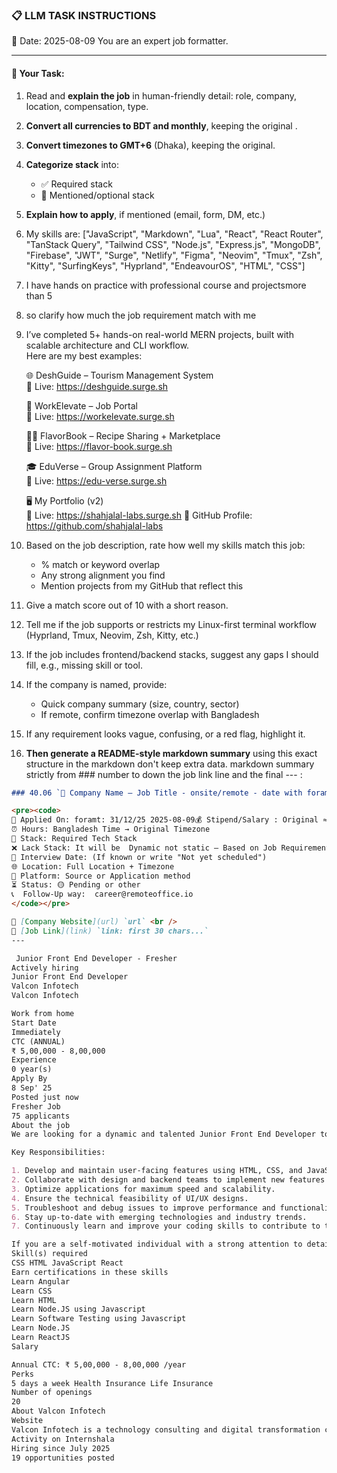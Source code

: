 ### 📋 LLM TASK INSTRUCTIONS  
📅 Date: 2025-08-09
You are an expert job formatter.

---

#### 🔧 Your Task:
1. Read and **explain the job** in human-friendly detail: role, company, location, compensation, type.  
2. **Convert all currencies to BDT and monthly**, keeping the original .  
3. **Convert timezones to GMT+6** (Dhaka), keeping the original.  
4. **Categorize stack** into:  
   - ✅ Required stack  
   - 🔧 Mentioned/optional stack  
5. **Explain how to apply**, if mentioned (email, form, DM, etc.)  
7. My skills are: ["JavaScript", "Markdown", "Lua", "React", "React Router", "TanStack Query", "Tailwind CSS", "Node.js", "Express.js", "MongoDB", "Firebase", "JWT", "Surge", "Netlify", "Figma", "Neovim", "Tmux", "Zsh", "Kitty", "SurfingKeys", "Hyprland", "EndeavourOS", "HTML", "CSS"]
8. I have hands on practice with professional course and projectsmore than 5
9. so clarify how much the job requirement match with me 
10. I’ve completed 5+ hands-on real-world MERN projects, built with scalable architecture and CLI workflow.  
    Here are my best examples:

      🌐 DeshGuide – Tourism Management System  
    🔗 Live: https://deshguide.surge.sh

    💼 WorkElevate – Job Portal  
    🔗 Live: https://workelevate.surge.sh

    🧑‍🍳 FlavorBook – Recipe Sharing + Marketplace  
    🔗 Live: https://flavor-book.surge.sh

    🎓 EduVerse – Group Assignment Platform  
    🔗 Live: https://edu-verse.surge.sh

    🖥️ My Portfolio (v2)  
    🔗 Live: https://shahjalal-labs.surge.sh
    🚀 GitHub Profile: https://github.com/shahjalal-labs

11. Based on the job description, rate how well my skills match this job:  
    - % match or keyword overlap  
    - Any strong alignment you find  
    - Mention projects from my GitHub that reflect this

12. Give a match score out of 10 with a short reason.

13. Tell me if the job supports or restricts my Linux-first terminal workflow (Hyprland, Tmux, Neovim, Zsh, Kitty, etc.)

14. If the job includes frontend/backend stacks, suggest any gaps I should fill, e.g., missing skill or tool.

15. If the company is named, provide:  
    - Quick company summary (size, country, sector)  
    - If remote, confirm timezone overlap with Bangladesh

16. If any requirement looks vague, confusing, or a red flag, highlight it.


17. **Then generate a README-style markdown summary** using this exact structure in the markdown don't keep extra data. markdown summary strictly from ### number to down the job link line and the final --- :
```markdown
### 40.06 `🏢 Company Name — Job Title - onsite/remote - date with foramt: 31/12/25 - bdt salary with BDT suffix`

<pre><code>
📅 Applied On: foramt: 31/12/25 2025-08-09💰 Stipend/Salary : Original ≈ Converted BDT / Monthly
⏰ Hours: Bangladesh Time → Original Timezone
🧰 Stack: Required Tech Stack
❌ Lack Stack: It will be  Dynamic not static – Based on Job Requirements: For your example added: mysql, postgres, redis, docker, nginx, aws, gcp, azure, firebase, netlify, surge, figma, sketch, etc.
📆 Interview Date: (If known or write "Not yet scheduled")
🌐 Location: Full Location + Timezone
🧭 Platform: Source or Application method
⏳ Status: 🟡 Pending or other
📞  Follow-Up way:  career@remoteoffice.io
</code></pre>

🔗 [Company Website](url) `url` <br />
🔗 [Job Link](link) `link: first 30 chars...`
---

 Junior Front End Developer - Fresher
Actively hiring
Junior Front End Developer
Valcon Infotech
Valcon Infotech

Work from home
Start Date
Immediately
CTC (ANNUAL)
₹ 5,00,000 - 8,00,000
Experience
0 year(s)
Apply By
8 Sep' 25
Posted just now
Fresher Job
75 applicants
About the job
We are looking for a dynamic and talented Junior Front End Developer to join our team. If you have a passion for coding and a strong understanding of HTML, CSS, JavaScript, and React, then this is the perfect opportunity for you to grow and develop your skills in a fast-paced and innovative environment.

Key Responsibilities:

1. Develop and maintain user-facing features using HTML, CSS, and JavaScript.
2. Collaborate with design and backend teams to implement new features and enhancements.
3. Optimize applications for maximum speed and scalability.
4. Ensure the technical feasibility of UI/UX designs.
5. Troubleshoot and debug issues to improve performance and functionality.
6. Stay up-to-date with emerging technologies and industry trends.
7. Continuously learn and improve your coding skills to contribute to the success of the team.

If you are a self-motivated individual with a strong attention to detail and a desire to excel in the field of front end development, then we want to hear from you. Join us and take your career to the next level!
Skill(s) required
CSS HTML JavaScript React
Earn certifications in these skills
Learn Angular
Learn CSS
Learn HTML
Learn Node.JS using Javascript
Learn Software Testing using Javascript
Learn Node.JS
Learn ReactJS
Salary

Annual CTC: ₹ 5,00,000 - 8,00,000 /year
Perks
5 days a week Health Insurance Life Insurance
Number of openings
20
About Valcon Infotech
Website
Valcon Infotech is a technology consulting and digital transformation company. We specialize in AI-powered solutions, custom software development, and data-driven strategy. Our expert team combines deep industry knowledge with cutting-edge technology to help businesses innovate, scale, and thrive in the digital era.
Activity on Internshala
Hiring since July 2025
19 opportunities posted


```